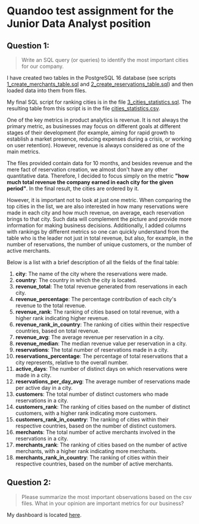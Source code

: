 # Quandoo test assignment for the Junior Data Analyst position

## Question 1:
> Write an SQL query (or queries) to identify the most important cities for our company.

I have created two tables in the PostgreSQL 16 database (see scripts [1_create_merchants_table.sql](https://github.com/akseshina/quandoo_test_assignment/blob/main/1_create_merchants_table.sql) and [2_create_reservations_table.sql](https://github.com/akseshina/quandoo_test_assignment/blob/main/2_create_reservations_table.sql)) and then loaded data into them from files.

My final SQL script for ranking cities is in the file [3_cities_statistics.sql](https://github.com/akseshina/quandoo_test_assignment/blob/main/3_cities_statistics.sql). The resulting table from this script is in the file [cities_statistics.csv](https://github.com/akseshina/quandoo_test_assignment/blob/main/cities_statistics.csv).

One of the key metrics in product analytics is revenue. It is not always the primary metric, as businesses may focus on different goals at different stages of their development (for example, aiming for rapid growth to establish a market presence, reducing expenses during a crisis, or working on user retention). However, revenue is always considered as one of the main metrics.

The files provided contain data for 10 months, and besides revenue and the mere fact of reservation creation, we almost don't have any other quantitative data. Therefore, I decided to focus simply on the metric **"how much total revenue the company earned in each city for the given period"**. In the final result, the cities are ordered by it.

However, it is important not to look at just one metric. When comparing the top cities in the list, we are also interested in how many reservations were made in each city and how much revenue, on average, each reservation brings to that city. Such data will complement the picture and provide more information for making business decisions. Additionally, I added columns with rankings by different metrics so one can quickly understand from the table who is the leader not just in total revenue, but also, for example, in the number of reservations, the number of unique customers, or the number of active merchants.

Below is a list with a brief description of all the fields of the final table:
1. **city**: The name of the city where the reservations were made.
1. **country**: The country in which the city is located.
1. **revenue_total**: The total revenue generated from reservations in each city.
1. **revenue_percentage**: The percentage contribution of each city's revenue to the total revenue.
1. **revenue_rank**: The ranking of cities based on total revenue, with a higher rank indicating higher revenue.
1. **revenue_rank_in_country**: The ranking of cities within their respective countries, based on total revenue.
1. **revenue_avg**: The average revenue per reservation in a city.
1. **revenue_median**: The median revenue value per reservation in a city.
1. **reservations**: The total number of reservations made in a city.
1. **reservations_percentage**: The percentage of total reservations that a city represents, relative to the overall number.
1. **active_days**: The number of distinct days on which reservations were made in a city.
1. **reservations_per_day_avg**: The average number of reservations made per active day in a city.
1. **customers**: The total number of distinct customers who made reservations in a city.
1. **customers_rank**: The ranking of cities based on the number of distinct customers, with a higher rank indicating more customers.
1. **customers_rank_in_country**: The ranking of cities within their respective countries, based on the number of distinct customers.
1. **merchants**: The total number of active merchants involved in the reservations in a city.
1. **merchants_rank**: The ranking of cities based on the number of active merchants, with a higher rank indicating more merchants.
1. **merchants_rank_in_country**: The ranking of cities within their respective countries, based on the number of active merchants.

## Question 2:
> Please summarize the most important observations based on the csv files.
> What in your opinion are important metrics for our business?

My dashboard is located [here](https://public.tableau.com/app/profile/margarita.akseshina/viz/Quandootestassignment/Dashboard).
